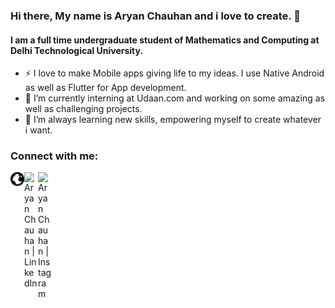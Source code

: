 ### Hi there, My name is Aryan Chauhan and i love to create. 👋
#### I am a full time undergraduate student of Mathematics and Computing at Delhi Technological University.

- ⚡ I love to make Mobile apps giving life to my ideas. I use Native Android as well as Flutter for App development.
- 🔭 I’m currently interning at Udaan.com and working on some amazing as well as challenging projects.
- 🌱 I’m always learning new skills, empowering myself to create whatever i want.

### Connect with me:

[<img align="left" alt="Aryan Chauhan" width="22px" src="https://raw.githubusercontent.com/iconic/open-iconic/master/svg/globe.svg" />][website]
[<img align="left" alt="Aryan Chauhan | LinkedIn" width="22px" src="https://cdn.jsdelivr.net/npm/simple-icons@v3/icons/linkedin.svg" />][linkedin]
[<img align="left" alt="Aryan Chauhan | Instagram" width="22px" src="https://cdn.jsdelivr.net/npm/simple-icons@v3/icons/instagram.svg" />][instagram]

[website]: https://sites.google.com/view/aryanchauhan/home
[linkedin]: https://www.linkedin.com/in/aryan-chauhan-715157177/
[instagram]: https://www.instagram.com/aryanchauhan21/
